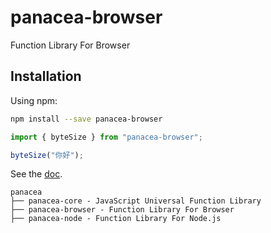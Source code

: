# panacea-browser

Function Library For Browser

## Installation

Using npm:

```sh
npm install --save panacea-browser
```

```js
import { byteSize } from "panacea-browser";

byteSize("你好");
```

See the [doc](https://changjunhao.github.io/panacea/modules/panacea_browser.html).

```
panacea
├── panacea-core - JavaScript Universal Function Library
├── panacea-browser - Function Library For Browser
├── panacea-node - Function Library For Node.js
```
